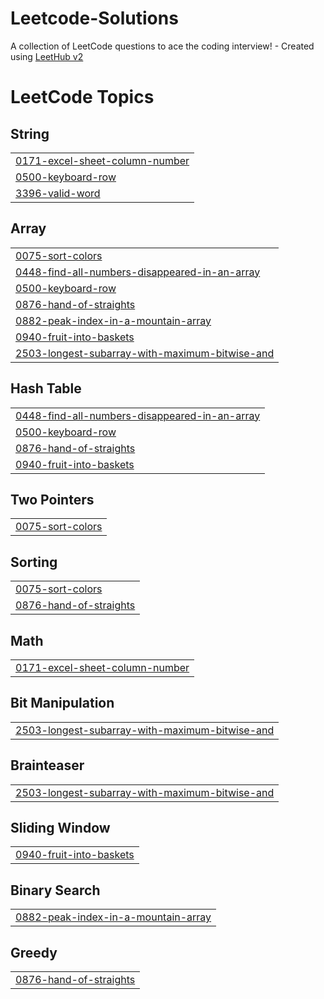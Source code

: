 # Leetcode-Solutions
A collection of LeetCode questions to ace the coding interview! - Created using [LeetHub v2](https://github.com/arunbhardwaj/LeetHub-2.0)

<!---LeetCode Topics Start-->
# LeetCode Topics
## String
|  |
| ------- |
| [0171-excel-sheet-column-number](https://github.com/praveen4604/Leetcode-Solutions/tree/master/0171-excel-sheet-column-number) |
| [0500-keyboard-row](https://github.com/praveen4604/Leetcode-Solutions/tree/master/0500-keyboard-row) |
| [3396-valid-word](https://github.com/praveen4604/Leetcode-Solutions/tree/master/3396-valid-word) |
## Array
|  |
| ------- |
| [0075-sort-colors](https://github.com/praveen4604/Leetcode-Solutions/tree/master/0075-sort-colors) |
| [0448-find-all-numbers-disappeared-in-an-array](https://github.com/praveen4604/Leetcode-Solutions/tree/master/0448-find-all-numbers-disappeared-in-an-array) |
| [0500-keyboard-row](https://github.com/praveen4604/Leetcode-Solutions/tree/master/0500-keyboard-row) |
| [0876-hand-of-straights](https://github.com/praveen4604/Leetcode-Solutions/tree/master/0876-hand-of-straights) |
| [0882-peak-index-in-a-mountain-array](https://github.com/praveen4604/Leetcode-Solutions/tree/master/0882-peak-index-in-a-mountain-array) |
| [0940-fruit-into-baskets](https://github.com/praveen4604/Leetcode-Solutions/tree/master/0940-fruit-into-baskets) |
| [2503-longest-subarray-with-maximum-bitwise-and](https://github.com/praveen4604/Leetcode-Solutions/tree/master/2503-longest-subarray-with-maximum-bitwise-and) |
## Hash Table
|  |
| ------- |
| [0448-find-all-numbers-disappeared-in-an-array](https://github.com/praveen4604/Leetcode-Solutions/tree/master/0448-find-all-numbers-disappeared-in-an-array) |
| [0500-keyboard-row](https://github.com/praveen4604/Leetcode-Solutions/tree/master/0500-keyboard-row) |
| [0876-hand-of-straights](https://github.com/praveen4604/Leetcode-Solutions/tree/master/0876-hand-of-straights) |
| [0940-fruit-into-baskets](https://github.com/praveen4604/Leetcode-Solutions/tree/master/0940-fruit-into-baskets) |
## Two Pointers
|  |
| ------- |
| [0075-sort-colors](https://github.com/praveen4604/Leetcode-Solutions/tree/master/0075-sort-colors) |
## Sorting
|  |
| ------- |
| [0075-sort-colors](https://github.com/praveen4604/Leetcode-Solutions/tree/master/0075-sort-colors) |
| [0876-hand-of-straights](https://github.com/praveen4604/Leetcode-Solutions/tree/master/0876-hand-of-straights) |
## Math
|  |
| ------- |
| [0171-excel-sheet-column-number](https://github.com/praveen4604/Leetcode-Solutions/tree/master/0171-excel-sheet-column-number) |
## Bit Manipulation
|  |
| ------- |
| [2503-longest-subarray-with-maximum-bitwise-and](https://github.com/praveen4604/Leetcode-Solutions/tree/master/2503-longest-subarray-with-maximum-bitwise-and) |
## Brainteaser
|  |
| ------- |
| [2503-longest-subarray-with-maximum-bitwise-and](https://github.com/praveen4604/Leetcode-Solutions/tree/master/2503-longest-subarray-with-maximum-bitwise-and) |
## Sliding Window
|  |
| ------- |
| [0940-fruit-into-baskets](https://github.com/praveen4604/Leetcode-Solutions/tree/master/0940-fruit-into-baskets) |
## Binary Search
|  |
| ------- |
| [0882-peak-index-in-a-mountain-array](https://github.com/praveen4604/Leetcode-Solutions/tree/master/0882-peak-index-in-a-mountain-array) |
## Greedy
|  |
| ------- |
| [0876-hand-of-straights](https://github.com/praveen4604/Leetcode-Solutions/tree/master/0876-hand-of-straights) |
<!---LeetCode Topics End-->